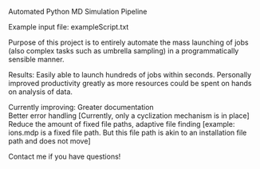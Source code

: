 Automated Python MD Simulation Pipeline

Example input file: exampleScript.txt

Purpose of this project is to entirely automate the mass launching of jobs (also complex tasks such as umbrella sampling) in a programmatically sensible manner. 

Results:
Easily able to launch hundreds of jobs within seconds.
Personally improved productivity greatly as more resources could be spent on hands on analysis of data. 

Currently improving:
Greater documentation\
Better error handling [Currently, only a cyclization mechanism is in place]\
Reduce the amount of fixed file paths, adaptive file finding [example: ions.mdp is a fixed file path. But this file path is akin to an installation file path and does not move]

Contact me if you have questions!
